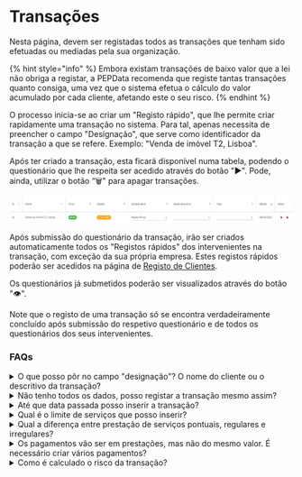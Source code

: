 # Transações

Nesta página, devem ser registadas todos as transações que tenham sido efetuadas ou mediadas pela sua organização.

{% hint style="info" %}
Embora existam transações de baixo valor que a lei não obriga a registar, a PEPData recomenda que registe tantas transações quanto consiga, uma vez que o sistema efetua o cálculo do valor acumulado por cada cliente, afetando este o seu risco.
{% endhint %}

O processo inicia-se ao criar um "Registo rápido", que lhe permite criar rapidamente uma transação no sistema. Para tal, apenas necessita de preencher o campo "Designação", que serve como identificador da transação a que se refere. Exemplo: "Venda de imóvel T2, Lisboa".

Após ter criado a transação, esta ficará disponível numa tabela, podendo o questionário que lhe respeita ser acedido através do botão "▶". Pode, ainda, utilizar o botão “🗑️" para apagar transações.

![Tabela de transações](../../../.gitbook/assets/d.jpg)

Após submissão do questionário da transação, irão ser criados automaticamente todos os "Registos rápidos" dos intervenientes na transação, com exceção da sua própria empresa. Estes registos rápidos poderão ser acedidos na página de [Registo de Clientes](../../customer-registrations/).

Os questionários já submetidos poderão ser visualizados através do botão "👁".

Note que o registo de uma transação só se encontra verdadeiramente concluído após submissão do respetivo questionário e de todos os questionários dos seus intervenientes.

### FAQs

<details>

<summary>O que posso pôr no campo "designação"? O nome do cliente ou o descritivo da transação?</summary>

Neste menu, o campo "designação" é referente ao descritivo da transação.

</details>

<details>

<summary>Não tenho todos os dados, posso registar a transação mesmo assim?</summary>

Para registar a transação, todos os dados obrigatórios têm de estar preenchidos, incluindo não só o formulário referente à transação, mas também os formulários referentes aos seus intervenientes.

Contudo, pode ir inserindo os seus dados à medida que os obtenha e só submeter o registo quando este estiver completo.

No menu lateral, há a indicação de quais os dados em falta ou incompletos. Esta informação é disponibilizada até ao momento em que o preenchimento do registo esta completo.

</details>

<details>

<summary>Até que data passada posso inserir a transação?</summary>

Embora a lei indique que deve fazer esse registo antecipadamente, para obter a notação do risco e proceder aos deveres exigidos, é também importante que mantenha atualizado o histórico de transações.

Se por algum motivo, aquando da transação, não for possível fazer o seu registo, poderá fazê-lo posteriormente e em qualquer altura.

</details>

<details>

<summary>Qual é o limite de serviços que posso inserir?</summary>

Não há limite de serviços a inserir, contudo a lei não o obriga ao registo de transações de baixo valor.

No entanto, se registar todas as suas transações, estará a manter um registo mais fiável. A plataforma faz o cálculo automático dos valores, gerando diagnósticos de risco mais exatos.

</details>

<details>

<summary>Qual a diferença entre prestação de serviços pontuais, regulares e irregulares?</summary>

A prestação de serviços regular, é referente a um serviço constante no montante durante um determinado espaço de tempo, que não varia nem na sua proporção nem na sua obrigação.

A prestação de um serviço irregular, é referente a um serviço que varia de modo não uniforme ou desigual, tanto em quantidade, montesntes ou datas de execução.

A prestação de um serviço pontual, é referente a um serviço que não se prolonga no tempo, ou seja, a um serviço que é esporádico ou que acontece uma única vez.

</details>

<details>

<summary>Os pagamentos vão ser em prestações, mas não do mesmo valor. É necessário criar vários pagamentos?</summary>

Não há necessidade de criar vários pagamentos. Ao registar a transação, pode definir o tipo de frequência: pontual, regular ou irregular. A frequência de pagamento é definida pelo cliente, podendo desbloquear o formulário para anexar novos pagamentos.

O mais importante, acima de tudo, é que mantenha o registo atualizado e dinânimo.

</details>

<details>

<summary>Como é calculado o risco da transação?</summary>

O risco de transação é composto por três categorias distintas de risco: baixo, médio e alto. Cada transação é enquadrada nas várias categorias de risco, tendo em consideração os seguintes critérios:

* Existência de suspeição:
  * Caso suspeite da documentação apresentada ou da transação em si
* Montante:
  * Caso o montante seja superior a 15.000€
* Combinação entre Método de pagamento e Montante:
  * Caso o método de pagamento seja numerário e o montante seja superior a 3.000€

</details>
